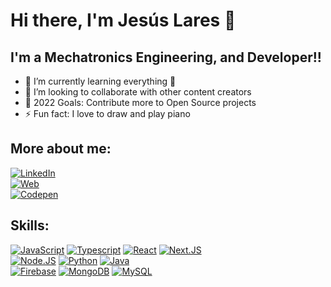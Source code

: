 # Hi there, I'm Jesús Lares 👋

## I'm a Mechatronics Engineering, and Developer!!

- 🌱 I’m currently learning everything 🤣
- 👯 I’m looking to collaborate with other content creators
- 🥅 2022 Goals: Contribute more to Open Source projects
- ⚡ Fun fact: I love to draw and play piano

## More about me:


[![LinkedIn](https://img.shields.io/badge/LinkedIn-jesusLares-0077B5?style=for-the-badge&logo=linkedin&logoColor=white&labelColor=101010)](https://www.linkedin.com/in/jesusLares)
<br />
[![Web](https://img.shields.io/badge/jesuslares.com-5865F2?style=for-the-badge&logo=dev.to&logoColor=white&labelColor=101010)](https://jesuslares.com)
<br />
[![Codepen](https://img.shields.io/badge/Codepen-jesus_lares-7FFFD4?style=for-the-badge&logo=codepen&logoColor=white&labelColor=101010)](https://codepen.io/jesus-lares)

## Skills:

[![JavaScript](https://img.shields.io/badge/JavaScript-F7DF1E?style=for-the-badge&logo=javascript&logoColor=white&labelColor=101010)]()
[![Typescript](https://img.shields.io/badge/Typescript-4479A1?style=for-the-badge&logo=typescript&logoColor=white&labelColor=101010)]()
[![React](https://img.shields.io/badge/react-272d43?style=for-the-badge&logo=react&logoColor=white&labelColor=101010)]()
[![Next.JS](https://img.shields.io/badge/Next.JS-3e3e3e?style=for-the-badge&logo=next.js&logoColor=white&labelColor=101010)]()
<br/>
[![Node.JS](https://img.shields.io/badge/Node.JS-339933?style=for-the-badge&logo=node.js&logoColor=white&labelColor=101010)]()
[![Python](https://img.shields.io/badge/Python-1952a5?style=for-the-badge&logo=python&logoColor=white&labelColor=101010)]()
[![Java](https://img.shields.io/badge/Java-d84646?style=for-the-badge&logo=java&logoColor=white&labelColor=101010)]()
<br/>
[![Firebase](https://img.shields.io/badge/Firebase-FFCA28?style=for-the-badge&logo=firebase&logoColor=white&labelColor=101010)]()
[![MongoDB](https://img.shields.io/badge/MongoDB-47A248?style=for-the-badge&logo=mongodb&logoColor=white&labelColor=101010)]()
[![MySQL](https://img.shields.io/badge/MySQL-094d64?style=for-the-badge&logo=mysql&logoColor=white&labelColor=101010)]()


[website]: https://jesuslares.com
[instagram]: https://instagram.com/j.lares00
